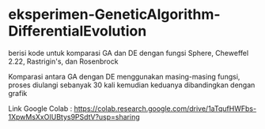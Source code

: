 # eksperimen-GeneticAlgorithm-DifferentialEvolution
berisi kode untuk komparasi GA dan DE dengan fungsi Sphere, Cheweffel 2.22, Rastrigin's, dan Rosenbrock

Komparasi antara GA dengan DE menggunakan masing-masing fungsi, proses diulangi sebanyak 30 kali kemudian keduanya dibandingkan dengan grafik

Link Google Colab :  https://colab.research.google.com/drive/1aTqufHWFbs-1XpwMsXxOIUBtys9PSdtV?usp=sharing
